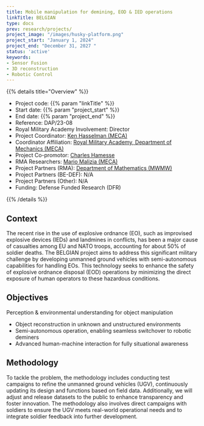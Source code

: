 ```yaml
---
title: Mobile manipulation for demining, EOD & IED operations
linkTitle: BELGIAN
type: docs
prev: research/projects/
project_image: "/images/husky-platform.png"
project_start: "January 1, 2024"
project_end: "December 31, 2027 "
status: 'active'
keywords:
- Sensor Fusion
- 3D reconstruction
- Robotic Control
---
```


{{% details title="Overview" %}}

- Project code: {{% param "linkTitle" %}}
- Start date: {{% param "project_start" %}}
- End date: {{% param "project_end" %}}
- Reference: DAP/23-08
- Royal Military Academy Involvement: Director
- Project Coordinator: [Ken Hasselman (MECA)](https://mecatron.rma.ac.be/index.php/people/ken-hasselmann/)
- Coordinator Affiliation: [Royal Military Academy, Department of Mechanics (MECA)](https://mecatron.rma.ac.be/)
- Project Co-promotor: [Charles Hamesse](https://researchportal.rma.ac.be/en/persons/charles-hamesse)
- RMA Researchers: [Mario Malizia (MECA)](https://researchportal.rma.ac.be/en/persons/mario-malizia)
- Project Partners (RMA): [Department of Mathematics (MWMW)](https://researchportal.rma.ac.be/en/organisations/mathematics)
- Project Partners (BE-DEF): N/A 
- Project Partners (Other): N/A 
- Funding: Defense Funded Research (DFR)

{{% /details %}}


## Context
The recent rise in the use of explosive ordnance (EO), such as improvised explosive devices (IEDs) and landmines in conflicts, has been a major cause of casualties among EU and NATO troops, accounting for about 50% of soldier deaths. The BELGIAN project aims to address this significant military challenge by developing unmanned ground vehicles with semi-autonomous capabilities for handling EOs. This technology seeks to enhance the safety of explosive ordnance disposal (EOD) operations by minimizing the direct exposure of human operators to these hazardous conditions.

## Objectives
Perception & environmental understanding for object manipulation
- Object reconstruction in unknown and unstructured environments
- Semi-autonomous operation, enabling seamless switchover to robotic deminers
- Advanced human-machine interaction for fully situational awareness

## Methodology
To tackle the problem, the methodology includes conducting test campaigns to refine the unmanned ground vehicles (UGV), continuously updating its design and functions based on field data. Additionally, we will adjust and release datasets to the public to enhance transparency and foster innovation. The methodology also involves direct campaigns with soldiers to ensure the UGV meets real-world operational needs and to integrate soldier feedback into further development.